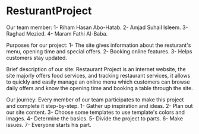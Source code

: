 # ResturantProject
Our team member:
1-	Riham Hasan Abo-Hatab.
2-	Amjad Suhail Isleem.
3-	Raghad Mezied.
4-	Maram Fathi Al-Baba.

Purposes for our project:
1-	The site gives information about the resturant's menu, opening time and special offers.
2-	Booking online features.
3-	Helps customers stay updated.



Brief description of our site:
Restaurant Project is an internet website, the site majorly offers food services, and tracking restaurant services, it allows to quickly and easily manage an online menu which customers can browse daily offers and know the opening time and booking a table  through the site.


Our journey:
Every member of our team participates to make this project and complete it step-by-step.
1-	Gather up inspiration and ideas.
2-	Plan out our site content.
3-	Choose some templates to use template's colors and images.
4-	Determine the basics.
5-	Divide the project to parts.
6-	Make issues.
7-	Everyone starts his part.
 

